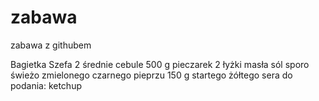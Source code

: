 # zabawa
zabawa z githubem

Bagietka Szefa
2 średnie cebule
500 g pieczarek
2 łyżki masła
sól
sporo świeżo zmielonego czarnego pieprzu
150 g startego żółtego sera
do podania: ketchup
